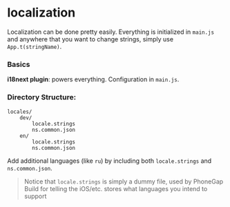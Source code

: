 # localization

Localization can be done pretty easily. Everything is initialized in `main.js` and anywhere that you want to change strings, simply use `App.t(stringName)`.

### Basics

__i18next plugin__: powers everything. Configuration in `main.js`.


### Directory Structure:


    locales/
        dev/
            locale.strings
            ns.common.json
        en/
            locale.strings
            ns.common.json

Add additional languages (like `ru`) by including both `locale.strings` and `ns.common.json`.

> Notice that `locale.strings` is simply a dummy file, used by PhoneGap Build for telling the iOS/etc. stores what languages you intend to support
